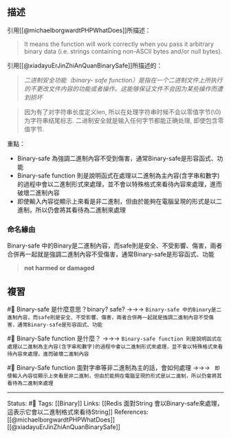 


## 描述
引用[[@michaelborgwardtPHPWhatDoes]]所描述：
> It means the function will work correctly when you pass it arbitrary binary data (i.e. strings containing non-ASCII bytes and/or null bytes).

引用[[@xiadayuErJinZhiAnQuanBinarySafe]]所描述的：
> _二进制安全功能（binary- safe function）是指在一个二进制文件上所执行的不更改文件内容的功能或者操作。这能够保证文件不会因为某些操作而遭到损坏_


> 因为有了对字符串长度定义len, 所以在处理字符串时候不会以零值字节(\0)为字符串结尾标志.
> 二进制安全就是输入任何字节都能正确处理, 即使包含零值字节.

重點：
- Binary-safe 為強調二進制內容不受到傷害，通常Binary-safe是形容函式、功能
- Binary-safe function 則是說明函式在處理以二進制為主內容(含字串和數字)的過程中會以二進制形式來處理，並不會以特殊格式來看待內容來處理，進而破壞二進制內容
- 即使輸入內容從顯示上來看是非二進制，但由於能夠在電腦呈現的形式是以二進制，所以仍會將其看待為二進制來處理


### 命名緣由
Binary-safe 中的Binary是二進制內容，而safe則是安全、不受影響、傷害，兩者合併再一起就是強調二進制內容不受傷害，通常Binary-safe是形容函式、功能
> **not harmed or damaged**


## 複習

#🧠 Binary-safe 是什麼意思？binary? safe?  ->->-> `Binary-safe 中的Binary是二進制內容，而safe則是安全、不受影響、傷害，兩者合併再一起就是強調二進制內容不受傷害，通常Binary-safe是形容函式、功能`
<!--SR:!2024-07-18,469,250-->

#🧠 Binary-Safe function 是什麼？ ->->-> `Binary-safe function 則是說明函式在處理以二進制為主內容(含字串和數字)的過程中會以二進制形式來處理，並不會以特殊格式來看待內容來處理，進而破壞二進制內容`
<!--SR:!2024-07-19,468,250-->

#🧠 Binary-Safe function 面對字串等非二進制為主的話，會如何處理 ->->-> ` 即使輸入內容從顯示上來看是非二進制，但由於能夠在電腦呈現的形式是以二進制，所以仍會將其看待為二進制來處理`
<!--SR:!2024-04-18,252,230-->

---
Status: #🌱 
Tags: [[Binary]]
Links:
[[Redis 面對String 會以Binary-safe來處理，這表示它會以二進制格式來看待String]]
References:
[[@michaelborgwardtPHPWhatDoes]]
[[@xiadayuErJinZhiAnQuanBinarySafe]]